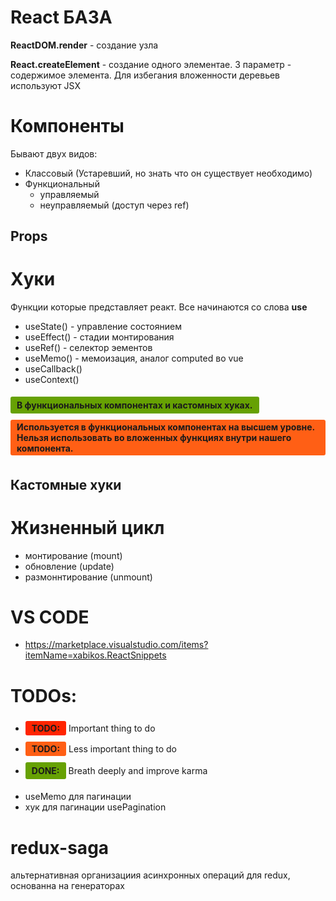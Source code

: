 <style>
r { margin: 5px 0; display: inline-block; background: #FF2400; font-weight:bold; padding: 3px 10px; border-radius: 3px; }
o { margin: 5px 0; display: inline-block; background: #FF5F15; font-weight:bold; padding: 3px 10px; border-radius: 3px; }
g { margin: 5px 0; display: inline-block; background: #66a103; font-weight:bold; padding: 5px 10px; border-radius: 3px;}
</style>

# React БАЗА

**ReactDOM.render** - создание узла

**React.createElement** - создание одного элементаe. 3 параметр - содержимое элемента. Для избегания вложенности деревьев используют JSX

# Компоненты

Бывают двух видов:

- Классовый (Устаревший, но знать что он существует необходимо)
- Функциональный
  - управляемый
  - неуправляемый (доступ через ref)

## Props

# Хуки

Функции которые представляет реакт.
Все начинаются со слова **use**

- useState() - управление состоянием
- useEffect() - стадии монтирования
- useRef() - селектор эементов
- useMemo() - мемоизация, аналог computed во vue
- useCallback()
- useContext()

<g>В функциональных компонентах и кастомных хуках.</g>
<o>Используется в функциональных компонентах на высшем уровне. Нельзя использовать во вложенных функциях внутри нашего компонента.</o>

## Кастомные хуки

# Жизненный цикл

- монтирование (mount)
- обновление (update)
- размоннтирование (unmount)

# VS CODE

- https://marketplace.visualstudio.com/items?itemName=xabikos.ReactSnippets

# TODOs:

- <r>TODO:</r> Important thing to do
- <o>TODO:</o> Less important thing to do
- <g>DONE:</g> Breath deeply and improve karma

* useMemo для пагинации
* хук для пагинации usePagination

# redux-saga

альтернативная организациия асинхронных операций для redux, основанна на генераторах
